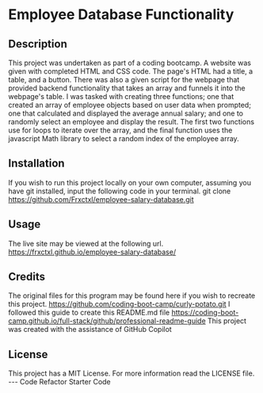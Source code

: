 # Employee Database Functionality
## Description
This project was undertaken as part of a coding bootcamp. A website was given with completed HTML and CSS code. The page's HTML had a title, a table, and a button. There was also a given script for the webpage that provided backend functionality that takes an array and funnels it into the webpage's table. I was tasked with creating three functions; one that created an array of employee objects based on user data when prompted; one that calculated and displayed the average annual salary; and one to randomly select an employee and display the result. The first two functions use for loops to iterate over the array, and the final function uses the javascript Math library to select a random index of the employee array.

## Installation
If you wish to run this project locally on your own computer, assuming you have git installed, input the following code in your terminal.
git clone https://github.com/Frxctxl/employee-salary-database.git

## Usage
The live site may be viewed at the following url.
https://frxctxl.github.io/employee-salary-database/

## Credits
The original files for this program may be found here if you wish to recreate this project.
https://github.com/coding-boot-camp/curly-potato.git
I followed this guide to create this README.md file
https://coding-boot-camp.github.io/full-stack/github/professional-readme-guide
This project was created with the assistance of GitHub Copilot

## License
This project has a MIT License. For more information read the LICENSE file.
--- Code Refactor Starter Code

